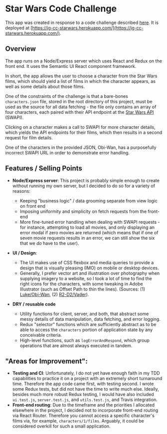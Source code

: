 # Star Wars Code Challenge

This app was created in response to a code challenge described [here](https://gist.github.com/mkivanova/d2dab98922e5727cd4470c5d05696975). It is deployed at [https://jg-cc-starwars.herokuapp.com/](https://jg-cc-starwars.herokuapp.com/).

## Overview

The app runs on a Node/Express server which uses React and Redux on the front end. It uses the Semantic UI React component framework.

In short, the app allows the user to choose a character from the Star Wars films, which should yield a list of films in which the character appears, as well as some details about those films.

One of the constraints of the challenge is that a bare-bones `characters.json` file, stored in the root directory of this project, must be used as the source for all data fetching - the file only contains an array of four characters, each paired with their API endpoint at the [Star Wars API](https://swapi.dev/) (SWAPI).

Clicking on a character makes a call to SWAPI for more character details, which yields the API endpoints for their films, which then results in a second request for film details.

One of the characters in the provided JSON, Obi-Wan, has a purposefully incorrect SWAPI URL in order to demonstrate error handling.

## Features / Selling Points

- **Node/Express server**: This project is probably simple enough to create without running my own server, but I decided to do so for a variety of reasons:

  - Keeping "business logic" / data grooming separate from view logic on front end
  - Imposing uniformity and simplicity on fetch requests from the front-end
  - More fine-tuned error handling when dealing with SWAPI requests - for instance, attempting to load all movies, and only displaying an error modal if zero movies are returned (which means that if one of seven movie requests results in an error, we can still show the six that we _do_ have to the user).

- **UI / Design**:

  - The UI makes use of CSS flexbox and media queries to provide a design that is visually pleasing (IMO) on mobile or desktop devices.
  - Generally, I prefer vector art and illustration over photography when supplying imagery to a website, so I took a lot of time to find the right icons for the characters, with some tweaking in Adobe Illustrator (such as Offset Path to thin the lines). (Sources: (1) [Luke/Obi-Wan](https://www.behance.net/gallery/31852193/Star-Wars-Line-Icons), (2) [R2-D2/Vader](https://iconstore.co/icons/star-wars-icons/)).

- **DRY / reusable code**
  - Utility functions for client, server, and both, that abstract some messy details of data manipulation, data fetching, and error logging.
  - Redux "selector" functions which are sufficiently abstract as to be able to access the `characters` portion of application state by any conceivable criteria.
  - High-level functions, such as `logErrorAndRespond`, which group operations that are almost always executed in tandem.

## "Areas for Improvement":

- **Testing and CI**: Unfortunately, I do not yet have enough faith in my TDD capabilities to practice it on a project with an extremely short turnaround time. Therefore the app code came first, with testing second. I wrote some Redux tests, but did not have the time to write much else. Ideally, besides much more robust Redux testing, I would have also included `ui.test.js`, `server.test.js`, and `utils.test.js`, and Travis integration.
- **Front-end routing**: Due to the timeframe and the priorities I allocated elsewhere in the project, I decided not to incorporate front-end routing via React Router. Therefore you cannot access a specific character's films via, for example, `characters/1/films`. Arguably, it could be considered overkill for such a small application.
